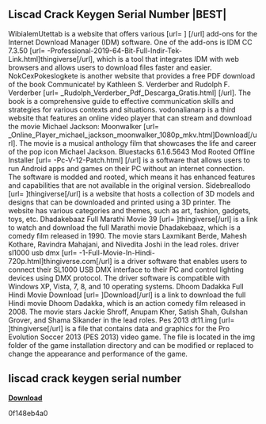 ## Liscad Crack Keygen Serial Number |BEST|

  
WibialemUtettab is a website that offers various [url= ] [/url] add-ons for the Internet Download Manager (IDM) software. One of the add-ons is IDM CC 7.3.50 [url= -Professional-2019-64-Bit-Full-Indir-Tek-Link.html]thingiverse[/url], which is a tool that integrates IDM with web browsers and allows users to download files faster and easier. NokCexPokeslogkete is another website that provides a free PDF download of the book Communicate! by Kathleen S. Verderber and Rudolph F. Verderber [url= \_Rudolph\_Verderber\_Pdf\_Descarga\_Gratis.html] [/url]. The book is a comprehensive guide to effective communication skills and strategies for various contexts and situations. vodonalianarp is a third website that features an online video player that can stream and download the movie Michael Jackson: Moonwalker [url= \_Online\_Player\_michael\_jackson\_moonwalker\_1080p\_mkv.html]Download[/url]. The movie is a musical anthology film that showcases the life and career of the pop icon Michael Jackson. Bluestacks 6.1.6.5643 Mod Rooted Offline Installer [url= -Pc-V-12-Patch.html] [/url] is a software that allows users to run Android apps and games on their PC without an internet connection. The software is modded and rooted, which means it has enhanced features and capabilities that are not available in the original version. Sidebreallodo [url= ]thingiverse[/url] is a website that hosts a collection of 3D models and designs that can be downloaded and printed using a 3D printer. The website has various categories and themes, such as art, fashion, gadgets, toys, etc. Dhadakebaaz Full Marathi Movie 39 [url= ]thingiverse[/url] is a link to watch and download the full Marathi movie Dhadakebaaz, which is a comedy film released in 1990. The movie stars Laxmikant Berde, Mahesh Kothare, Ravindra Mahajani, and Nivedita Joshi in the lead roles. driver sl1000 usb dmx [url= -1-Full-Movie-In-Hindi-720p.html]thingiverse.com[/url] is a driver software that enables users to connect their SL1000 USB DMX interface to their PC and control lighting devices using DMX protocol. The driver software is compatible with Windows XP, Vista, 7, 8, and 10 operating systems. Dhoom Dadakka Full Hindi Movie Download [url= ]Download[/url] is a link to download the full Hindi movie Dhoom Dadakka, which is an action comedy film released in 2008. The movie stars Jackie Shroff, Anupam Kher, Satish Shah, Gulshan Grover, and Shama Sikander in the lead roles. Pes 2013 dt11.img [url= ]thingiverse[/url] is a file that contains data and graphics for the Pro Evolution Soccer 2013 (PES 2013) video game. The file is located in the img folder of the game installation directory and can be modified or replaced to change the appearance and performance of the game.
 
## liscad crack keygen serial number


[**Download**](https://www.google.com/url?q=https%3A%2F%2Fcinurl.com%2F2tK4vl&sa=D&sntz=1&usg=AOvVaw3AIX-sr12hdu2gErIuC5jR)

 0f148eb4a0
